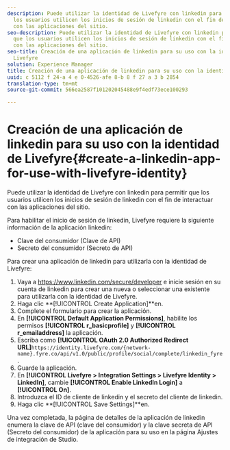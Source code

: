 ```yaml
---
description: Puede utilizar la identidad de Livefyre con linkedin para permitir que
  los usuarios utilicen los inicios de sesión de linkedin con el fin de interactuar
  con las aplicaciones del sitio.
seo-description: Puede utilizar la identidad de Livefyre con linkedin para permitir
  que los usuarios utilicen los inicios de sesión de linkedin con el fin de interactuar
  con las aplicaciones del sitio.
seo-title: Creación de una aplicación de linkedin para su uso con la identidad de
  Livefyre
solution: Experience Manager
title: Creación de una aplicación de linkedin para su uso con la identidad de Livefyre
uuid: c 5112 f 24-a 4 e 0-4526-afe 8-b 8 f 27 a 3 b 2854
translation-type: tm+mt
source-git-commit: 566ea2587f101202045488e9f4edf73ece100293

---
```



# Creación de una aplicación de linkedin para su uso con la identidad de Livefyre{#create-a-linkedin-app-for-use-with-livefyre-identity}

Puede utilizar la identidad de Livefyre con linkedin para permitir que los usuarios utilicen los inicios de sesión de linkedin con el fin de interactuar con las aplicaciones del sitio.

Para habilitar el inicio de sesión de linkedin, Livefyre requiere la siguiente información de la aplicación linkedin:

* Clave del consumidor (Clave de API)
* Secreto del consumidor (Secreto de API)

Para crear una aplicación de linkedin para utilizarla con la identidad de Livefyre:

1. Vaya a https://www.linkedin.com/secure/developer e inicie sesión en su cuenta de linkedin para crear una nueva o seleccionar una existente para utilizarla con la identidad de Livefyre.
1. Haga clic **[!UICONTROL Create Application]**en.
1. Complete el formulario para crear la aplicación.
1. En **[!UICONTROL Default Application Permissions]**, habilite los permisos **[!UICONTROL r_basicprofile]** y **[!UICONTROL r_emailaddress]** la aplicación.
1. Escriba como **[!UICONTROL OAuth 2.0 Authorized Redirect URL]**`https://identity.livefyre.com/{network-name}.fyre.co/api/v1.0/public/profile/social/complete/linkedin_fyre`.
1. Guarde la aplicación.
1. En **[!UICONTROL Livefyre > Integration Settings > Livefyre Identity > LinkedIn]**, cambie **[!UICONTROL Enable LinkedIn Login]** a **[!UICONTROL On]**.
1. Introduzca el ID de cliente de linkedin y el secreto del cliente de linkedin.
1. Haga clic **[!UICONTROL Save Settings]**en.

Una vez completada, la página de detalles de la aplicación de linkedin enumera la clave de API (clave del consumidor) y la clave secreta de API (Secreto del consumidor) de la aplicación para su uso en la página Ajustes de integración de Studio.
